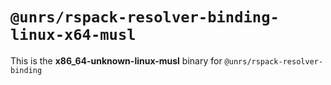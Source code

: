 # `@unrs/rspack-resolver-binding-linux-x64-musl`

This is the **x86_64-unknown-linux-musl** binary for `@unrs/rspack-resolver-binding`
